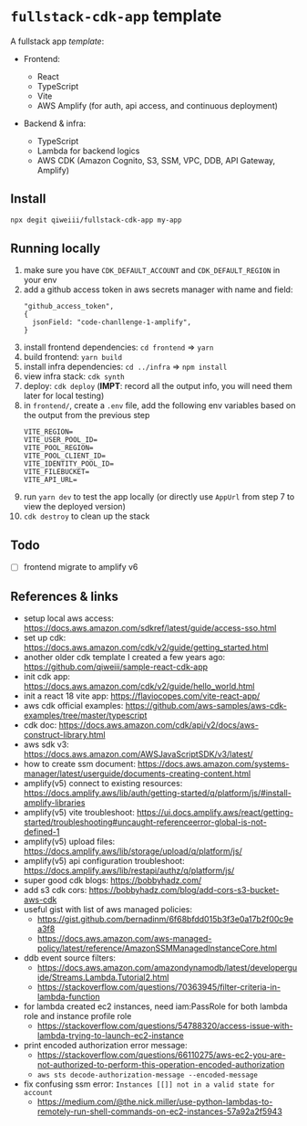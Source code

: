 # `fullstack-cdk-app` template

A fullstack app *template*:

- Frontend:
  - React
  - TypeScript
  - Vite
  - AWS Amplify (for auth, api access, and continuous deployment)

- Backend & infra:
  - TypeScript
  - Lambda for backend logics
  - AWS CDK (Amazon Cognito, S3, SSM, VPC, DDB, API Gateway, Amplify)


## Install

```sh
npx degit qiweiii/fullstack-cdk-app my-app
```

## Running locally
1. make sure you have `CDK_DEFAULT_ACCOUNT` and `CDK_DEFAULT_REGION` in your env
2. add a github access token in aws secrets manager with name and field:
    ```
    "github_access_token",
    {
      jsonField: "code-chanllenge-1-amplify",
    }
    ```
3. install frontend dependencies: `cd frontend` => `yarn`
4. build frontend: `yarn build`
5. install infra dependencies: `cd ../infra` => `npm install`
6. view infra stack: `cdk synth`
7. deploy: `cdk deploy` (**IMPT**: record all the output info, you will need them later for local testing)
8. in `frontend/`, create a `.env` file, add the following env variables based on the output from the previous step
    ```
    VITE_REGION=
    VITE_USER_POOL_ID=
    VITE_POOL_REGION=
    VITE_POOL_CLIENT_ID=
    VITE_IDENTITY_POOL_ID=
    VITE_FILEBUCKET=
    VITE_API_URL=
    ```
9. run `yarn dev` to test the app locally (or directly use `AppUrl` from step 7 to view the deployed version)
10. `cdk destroy` to clean up the stack

## Todo

- [ ] frontend migrate to amplify v6

## References & links

- setup local aws access: https://docs.aws.amazon.com/sdkref/latest/guide/access-sso.html
- set up cdk: https://docs.aws.amazon.com/cdk/v2/guide/getting_started.html
- another older cdk template I created a few years ago: https://github.com/qiweiii/sample-react-cdk-app
- init cdk app: https://docs.aws.amazon.com/cdk/v2/guide/hello_world.html
- init a react 18 vite app: https://flaviocopes.com/vite-react-app/
- aws cdk official examples: https://github.com/aws-samples/aws-cdk-examples/tree/master/typescript
- cdk doc: https://docs.aws.amazon.com/cdk/api/v2/docs/aws-construct-library.html
- aws sdk v3: https://docs.aws.amazon.com/AWSJavaScriptSDK/v3/latest/
- how to create ssm document: https://docs.aws.amazon.com/systems-manager/latest/userguide/documents-creating-content.html
- amplify(v5) connect to existing resources: https://docs.amplify.aws/lib/auth/getting-started/q/platform/js/#install-amplify-libraries
- amplify(v5) vite troubleshoot: https://ui.docs.amplify.aws/react/getting-started/troubleshooting#uncaught-referenceerror-global-is-not-defined-1
- amplify(v5) upload files: https://docs.amplify.aws/lib/storage/upload/q/platform/js/
- amplify(v5) api configuration troubleshoot: https://docs.amplify.aws/lib/restapi/authz/q/platform/js/
- super good cdk blogs: https://bobbyhadz.com/
- add s3 cdk cors: https://bobbyhadz.com/blog/add-cors-s3-bucket-aws-cdk
- useful gist with list of aws managed policies:
  - https://gist.github.com/bernadinm/6f68bfdd015b3f3e0a17b2f00c9ea3f8
  - https://docs.aws.amazon.com/aws-managed-policy/latest/reference/AmazonSSMManagedInstanceCore.html
- ddb event source filters:
  - https://docs.aws.amazon.com/amazondynamodb/latest/developerguide/Streams.Lambda.Tutorial2.html
  - https://stackoverflow.com/questions/70363945/filter-criteria-in-lambda-function
- for lambda created ec2 instances, need iam:PassRole for both lambda role and instance profile role
  - https://stackoverflow.com/questions/54788320/access-issue-with-lambda-trying-to-launch-ec2-instance
- print encoded authorization error message:
  - https://stackoverflow.com/questions/66110275/aws-ec2-you-are-not-authorized-to-perform-this-operation-encoded-authorization
  - `aws sts decode-authorization-message --encoded-message`
- fix confusing ssm error: `Instances [[]] not in a valid state for account`
  - https://medium.com/@the.nick.miller/use-python-lambdas-to-remotely-run-shell-commands-on-ec2-instances-57a92a2f5943
